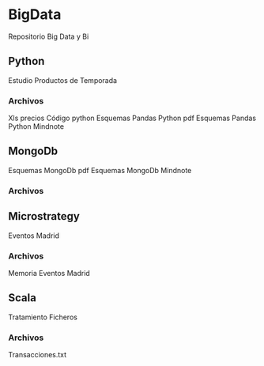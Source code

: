 # BigData
Repositorio Big Data y Bi

## Python
  Estudio Productos de Temporada

### Archivos
  Xls precios
  Código python
  Esquemas Pandas Python pdf
  Esquemas Pandas Python Mindnote
  
## MongoDb
  Esquemas MongoDb pdf
  Esquemas MongoDb Mindnote

### Archivos
  
## Microstrategy
  Eventos Madrid
  
### Archivos
  Memoria Eventos Madrid
  
## Scala
  Tratamiento Ficheros
### Archivos
  Transacciones.txt


